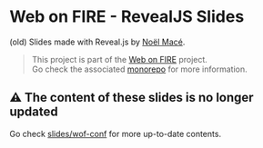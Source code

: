 # Web on FIRE - RevealJS Slides

(old) Slides made with Reveal.js by [Noël Macé](https://twitter.com/noel_mace).

> This project is part of the [Web on FIRE](https://wof.show) project. \
> Go check the associated [monorepo](https://github.com/noelmace/web-on-fire) for more information.

## :warning: The content of these slides is no longer updated

Go check [slides/wof-conf](https://github.com/noelmace/slides-wof-conf) for more up-to-date contents.
